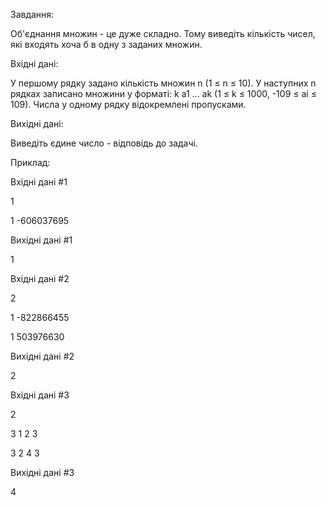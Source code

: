 Завдання: 

Об'єднання множин - це дуже складно. Тому виведіть кількість чисел, які входять хоча б в одну з заданих множин.

Вхідні дані:

У першому рядку задано кількість множин n (1 ≤ n ≤ 10). У наступних n рядках записано множини у форматі: k a1 ... ak (1 ≤ k ≤ 1000, -109 ≤ ai ≤ 109). Числа у одному рядку відокремлені пропусками.

Вихідні дані:

Виведіть єдине число - відповідь до задачі.


Приклад:

Вхідні дані #1

1

1 -606037695

Вихідні дані #1 

1

Вхідні дані #2

2 

1 -822866455

1 503976630

Вихідні дані #2 

2

Вхідні дані #3

2

3 1 2 3

3 2 4 3

Вихідні дані #3

4